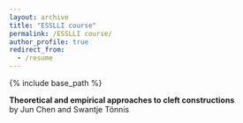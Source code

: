 ```yaml
---
layout: archive
title: "ESSLLI course"
permalink: /ESSLLI course/
author_profile: true
redirect_from:
  - /resume
---
```


{% include base_path %}  

**Theoretical and empirical approaches to cleft constructions**<br>
by Jun Chen and Swantje Tönnis


